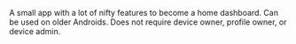 A small app with a lot of nifty features to become a home dashboard. Can be used on older Androids. Does not require device owner, profile owner, or device admin.